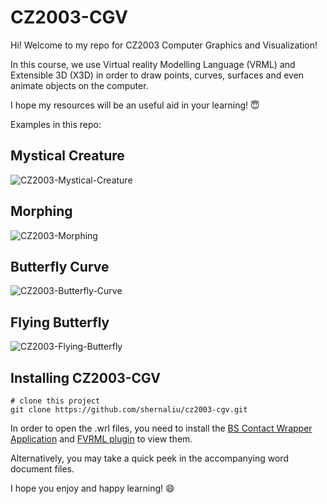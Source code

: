# CZ2003-CGV

Hi! Welcome to my repo for CZ2003 Computer Graphics and Visualization!

In this course, we use Virtual reality Modelling Language (VRML) and Extensible 3D (X3D) in order to draw points, curves, surfaces and even animate objects on the computer.

I hope my resources will be an useful aid in your learning! :innocent:

Examples in this repo:

## Mystical Creature
![CZ2003-Mystical-Creature](https://res.cloudinary.com/shernaliu/image/upload/v1598885261/github-never-delete/animal.png)

## Morphing
![CZ2003-Morphing](https://res.cloudinary.com/shernaliu/image/upload/v1598884477/github-never-delete/lab-5-morphing.gif)

## Butterfly Curve
![CZ2003-Butterfly-Curve](https://res.cloudinary.com/shernaliu/image/upload/v1598884586/github-never-delete/lab-2-butterfly-curve.gif)

## Flying Butterfly
![CZ2003-Flying-Butterfly](https://res.cloudinary.com/shernaliu/image/upload/v1598884311/github-never-delete/flying-butterfly.gif)

## Installing CZ2003-CGV

```
# clone this project
git clone https://github.com/shernaliu/cz2003-cgv.git
```
In order to open the .wrl files, you need to install the [BS Contact Wrapper Application](https://drive.google.com/file/d/1zNWxTa1Q_SNOJjMPJbXeQzKPXS36GEov/view?usp=sharing) and [FVRML plugin](https://drive.google.com/file/d/19as1T0KGQDdmGyOVhreT9j4GCEpgYk6J/view?usp=sharing) to view them. 

Alternatively, you may take a quick peek in the accompanying word document files. 

I hope you enjoy and happy learning! :smile:
